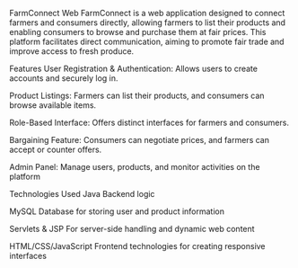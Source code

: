 FarmConnect Web
FarmConnect is a web application designed to connect farmers and consumers directly, allowing farmers to list their products and enabling consumers to browse and purchase them at fair prices. This platform facilitates direct communication, aiming to promote fair trade and improve access to fresh produce.

Features
User Registration & Authentication:
Allows users to create accounts and securely log in.

Product Listings:
Farmers can list their products, and consumers can browse available items.

Role-Based Interface:
Offers distinct interfaces for farmers and consumers.

Bargaining Feature:
Consumers can negotiate prices, and farmers can accept or counter offers.

Admin Panel:
Manage users, products, and monitor activities on the platform

Technologies Used
Java
Backend logic

MySQL
Database for storing user and product information

Servlets & JSP
For server-side handling and dynamic web content

HTML/CSS/JavaScript
Frontend technologies for creating responsive interfaces
